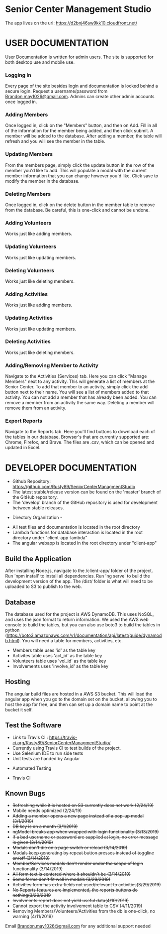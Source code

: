 # Senior Center Management Studio
The app lives on the url: https://d2bnj46sw9kk10.cloudfront.net/

# USER DOCUMENTATION
User Documentation is written for admin users. The site is supported for both desktop use and mobile use.

### Logging In
Every page of the site besides login and documentation is locked behind a secure login. Request a username/password from Brandon.may1026@gmail.com. Admins can create other admin accounts once logged in.

### Adding Members
Once logged in, click on the "Members" button, and then on Add. Fill in all of the information for the member being added, and then click submit. A member will be added to the database. After adding a member, the table will refresh and you will see the member in the table.

### Updating Members
From the members page, simply click the update button in the row of the member you'd like to add. This will populate a modal with the current member information that you can change however you'd like. Click save to modify the member in the database.

### Deleting Members
Once logged in, click on the delete button in the member table to remove from the database. Be careful, this is one-click and cannot be undone.

### Adding Volunteers
Works just like adding members.

### Updating Volunteers
Works just like updating members.

### Deleting Volunteers
Works just like deleting members.

### Adding Activities
Works just like adding members.

### Updating Activities
Works just like updating members.

### Deleting Activities
Works just like deleting members.

### Adding/Removing Member to Activity
Navigate to the Activities (Services) tab. Here you can click "Manage Members" next to any activity. This will generate a list of members at the Senior Center. To add that member to an activity, simply click the add button next to their name. You will see a list of members added to that activity. You can not add a member that has already been added. You can remove a member from an activity the same way. Deleting a member will remove them from an activity.

### Export Reports
Navigate to the Reports tab. Here you'll find buttons to download each of the tables in our database. Browser's that are currently supported are: Chrome, Firefox, and Brave. The files are .csv, which can be opened and updated in Excel.

# DEVELOPER DOCUMENTATION
- Github Repository: https://github.com/Rusty89/SeniorCenterManagmentStudio
- The latest stable/release version can be found on the 'master' branch of the GitHub repository.
- The 'develop' branch of the GitHub repository is used for development between stable releases.
* Directory Organization - 
- All test files and documentation is located in the root directory
- Lambda functions for database interaction is located in the root directory under "client-app-lambda"
- The angular webapp is located in the root directory under "client-app"

## Build the Application
After installing Node.js, navigate to the /client-app/ folder of the project. Run 'npm install' to install all dependencies. Run 'ng serve' to build the development version of the app. The /dist/ folder is what will need to be uploaded to S3 to publish to the web.

## Database
The database used for the project is AWS DynamoDB. This uses NoSQL, and uses  the json format to return information. We used the AWS web console to build the tables, but you can also use boto3 to build the tables in python (https://boto3.amazonaws.com/v1/documentation/api/latest/guide/dynamodb.html). You will need a table for members, activities, etc.
* Members table uses 'id' as the table key
* Activites table uses 'act_id' as the table key
* Volunteers table uses 'vol_id' as the table key
* Involvements uses 'involve_id' as the table key 

## Hosting
The angular build files are hosted in a AWS S3 bucket. This will load the angular app when you go to the domain set on the bucket, allowing you to host the app for free, and then can set up a domain name to point at the bucket it self. 

## Test the Software
- Link to Travis CI : https://travis-ci.org/Rusty89/SeniorCenterManagmentStudio/
- Currently using Travis CI to test builds of the project.
- Use Selenium IDE to run side tests
- Unit tests are handed by Angular
* Automated Testing 
- Travis CI


## Known Bugs
* ~~Refreshing while it is hosted on S3 currently does not work (2/24/19)~~
* Mobile needs optimized (2/24/19)
* ~~Adding a member opens a new page instead of a pop-up modal (3/1/2019)~~
* ~~DB key is on a month (3/1/2019)~~
* ~~ngModel breaks app when wrapped with login functionality (3/13/2019)~~
* ~~If a bad username or password are supplied at login, no error message is given (3/14/2019)~~
* ~~Modals don't die on a page switch or reload (3/14/2019)~~
* ~~Modals keep generating by repeat button presses instead of toggline on/off (3/14/2019)~~
* ~~Member/Services modals don't render under the scope of login functionality (3/14/2019)~~
* ~~All form text is centered where it shouldn't be (3/14/2019)~~
* ~~Some forms don't fit well in modals (3/29/2019)~~
* ~~Activities form has extra fields not used/relevant to activities(3/29/2019)~~
* ~~No Reports features are implemented, the reports buttons do nothing(3/29/2019~~
* ~~Involvments report does not yield useful data(4/10/2019)~~
* Cannot export the activity involvement table to CSV (4/11/2019)
* Removing Members/Volunteers/Activities from the db is one-click, no warning (4/11/2019)



Email Brandon.may1026@gmail.com for any additional support needed

